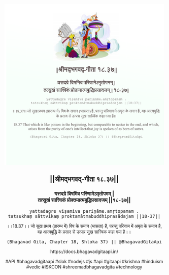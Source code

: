 <img src="../../asset/BG_18_37.png"/>
<center><h2>||श्रीमद्‍भगवद्‍-गीता १८.३७||</h2>
<h3>यत्तदग्रे विषमिव परिणामेऽमृतोपमम् |<br/>तत्सुखं सात्त्विकं प्रोक्तमात्मबुद्धिप्रसादजम् ||१८-३७||</h3>
<pre>yattadagre viṣamiva pariṇāme.amṛtopamam .<br/>tatsukhaṃ sāttvikaṃ proktamātmabuddhiprasādajam ||18-37||</pre>
<p>।।18.37।। जो सुख प्रथम (प्रारम्भ में) विष के समान (भासता) है, परन्तु परिणाम में अमृत के समान है, वह आत्मबुद्धि के प्रसाद से उत्पन्न सुख सात्त्विक कहा गया है।।</p>
<pre>(Bhagavad Gita, Chapter 18, Shloka 37) || @BhagavadGitaApi</pre><p>https://docs.bhagavadgitaapi.in/</p><p>#API #bhagavadgitaapi #slok #nodejs #js #api #gitaapi #krishna #hinduism #vedic #ISKCON #shreemadbhagavadgita #technology</p></center>